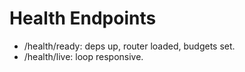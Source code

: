 # Health Endpoints
- /health/ready: deps up, router loaded, budgets set.
- /health/live: loop responsive.
